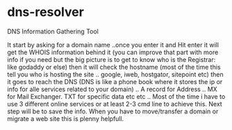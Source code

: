 # dns-resolver
DNS Information Gathering Tool

It start by asking for a domain name ..once you enter it and Hit enter it will get the WHOIS information behind it (you can improve that part with more info if you need but the big picture is to get to know who is the Registrar: like godaddy or else) then it will check the hostname (most of the time this tell you who is hosting the site .. google, iweb, hostgator, sitepoint etc) then it goes to reach the DNS (DNS is like a phone book where it stores the ip or info for alle services related to your domain) .. A record for Address .. MX for Mail Exchanger. TXT for specific data etc etc .. Most of the time i have to use 3 different online services or at least 2-3 cmd line to achieve this. Next step will be to save the info. When you have to move/transfer a domain or migrate a web site this is plenny helpfull.
